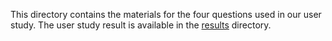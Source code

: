 This directory contains the materials for the four questions used in our user study. The user study result is available in the [results](https://github.com/UNIST-LOFT/poracle/tree/main/user-study/results) directory.
